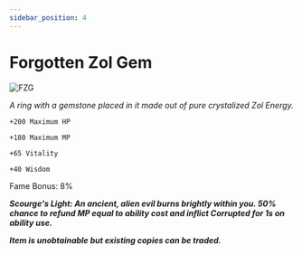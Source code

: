 ```yaml
---
sidebar_position: 4
---
```


# Forgotten Zol Gem

![FZG](https://vwiki.valorserver.com/api/item/picture/forgotten%20zol%20gem)

<i>A ring with a gemstone placed in it made out of pure crystalized Zol Energy.</i>

    +200 Maximum HP
    
    +180 Maximum MP

    +65 Vitality
    
    +40 Wisdom

Fame Bonus: 8%

***Scourge's Light: An ancient, alien evil burns brightly within you. 50% chance to refund MP equal to ability cost and inflict Corrupted for 1s on ability use.***

***Item is unobtainable but existing copies can be traded.***
